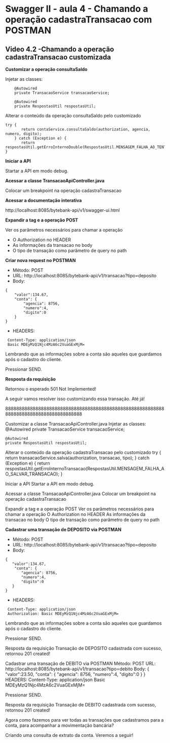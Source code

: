 # Swagger II - aula 4 - Chamando a operação cadastraTransacao com POSTMAN

## Video 4.2 -Chamando a operação cadastraTransacao customizada


**Customizar a operação consultaSaldo**

Injetar as classes: 
```
    @Autowired
	private TransacaoService transacaoService;

	@Autowired
	private RespostasUtil respostasUtil;
```

Alterar o conteúdo da operação consultaSaldo pelo customizado
```
try {
       return contaService.consultaSaldo(authorization, agencia, numero, digito);
    } catch (Exception e) {
       return respostasUtil.getErroInternoDouble(RespostasUtil.MENSAGEM_FALHA_AO_TENTAR_CONSULTAR_SALDO);
}
```


**Iniciar a API**

Startar a API em modo debug.

**Acessar a classe TransacaoApiController.java**

Colocar um breakpoint na operação cadastraTransacao

**Acessar a documentação interativa**

http://localhost:8085/bytebank-api/v1/swagger-ui.html 

**Expandir a tag e a operação POST**

Ver os parâmetros necessários para chamar a operação

- O Authorization no HEADER
- As informações da transacao no body 
- O tipo de transação como parâmetro de query no path

**Criar nova request no POSTMAN**

- Método: POST
- URL: http://localhost:8085/bytebank-api/v1/transacao?tipo=deposito
- Body:
```
{
	"valor":134.67,
	"conta": {
		"agencia": 8756,
		"numero":4,
		"digito":0
	}
}
```
- HEADERS:
```
 Content-Type: application/json
 Basic MDEyMzQ1Njc4MzA6c2VuaGExMjM=
```

Lembrando que as informações sobre a conta são aqueles que guardamos após o cadastro do cliente.

Pressionar SEND.

**Resposta da requisição**

Retornou o esperado 501 Not Implemented!

A seguir vamos resolver isso customizando essa transação.
Até já!


88888888888888888888888888888888888888888888888888888888888888888888888888888888888888

Customizar a classe TransacaoApiController.java
Injetar as classes: 
            @Autowired
	private TransacaoService transacaoService;

	@Autowired
	private RespostasUtil respostasUtil;

Alterar o conteúdo da operação cadastraTransacao pelo customizado
          try {
			return transacaoService.salva(authorization, transacao, tipo);
		} catch (Exception e) {
			return respostasUtil.getErroInternoTransacao(RespostasUtil.MENSAGEM_FALHA_AO_SALVAR_TRANSACAO);
		}


Iniciar a API
Startar a API em modo debug.

Acessar a classe TransacaoApiController.java
Colocar um breakpoint na operação cadastraTransacao

Expandir a tag e a operação POST
Ver os parâmetros necessários para chamar a operação
O Authorization no HEADER
As informações da transacao no body 
O tipo de transação como parâmetro de query no path

**Cadastrar uma transação de DEPOSITO via POSTMAN**

- Método: POST
- URL: http://localhost:8085/bytebank-api/v1/transacao?tipo=deposito
- Body: 
 ```
 {
    "valor":134.67,
     "conta": {
		"agencia": 8756,
		"numero":4,
		"digito":0
	}
}
```

- HEADERS:
```
 Content-Type: application/json
 Authorization: Basic MDEyMzQ1Njc4MzA6c2VuaGExMjM=
```

Lembrando que as informações sobre a conta são aqueles que guardamos após o cadastro do cliente.

Pressionar SEND.

Resposta da requisição
Transação de DEPOSITO cadastrada com sucesso, retornou 201 created!


Cadastrar uma transação de DEBITO via POSTMAN
Método: POST
URL: http://localhost:8085/bytebank-api/v1/transacao?tipo=debito
Body: {
    "valor":23.50,
     "conta": {
		"agencia": 8756,
		"numero":4,
		"digito":0
	}
}
HEADERS:
 Content-Type: application/json
Basic MDEyMzQ1Njc4MzA6c2VuaGExMjM=


Pressionar SEND.

Resposta da requisição
Transação de DEBITO cadastrada com sucesso, retornou 201 created!

Agora como fazemos para ver todas as transações que cadastramos para a conta, para acompanhar a movimentação bancária?

Criando uma consulta de extrato da conta.
Veremos a seguir!
